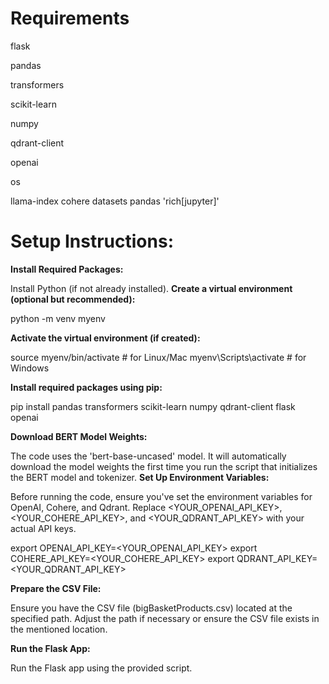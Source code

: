 # Requirements
flask

pandas

transformers

scikit-learn

numpy

qdrant-client

openai

os

llama-index cohere datasets pandas
'rich[jupyter]'

# Setup Instructions:

**Install Required Packages:**

Install Python (if not already installed).
**Create a virtual environment (optional but recommended):**

python -m venv myenv

**Activate the virtual environment (if created):**

source myenv/bin/activate  # for Linux/Mac
myenv\Scripts\activate     # for Windows

**Install required packages using pip:**

pip install pandas transformers scikit-learn numpy qdrant-client flask openai

**Download BERT Model Weights:**

The code uses the 'bert-base-uncased' model. It will automatically download the model weights the first time you run the script that initializes the BERT model and tokenizer.
**Set Up Environment Variables:**

Before running the code, ensure you've set the environment variables for OpenAI, Cohere, and Qdrant. Replace <YOUR_OPENAI_API_KEY>, <YOUR_COHERE_API_KEY>, and <YOUR_QDRANT_API_KEY> with your actual API keys.

export OPENAI_API_KEY=<YOUR_OPENAI_API_KEY>
export COHERE_API_KEY=<YOUR_COHERE_API_KEY>
export QDRANT_API_KEY=<YOUR_QDRANT_API_KEY>

**Prepare the CSV File:**

Ensure you have the CSV file (bigBasketProducts.csv) located at the specified path.
Adjust the path if necessary or ensure the CSV file exists in the mentioned location.

**Run the Flask App:**

Run the Flask app using the provided script.
